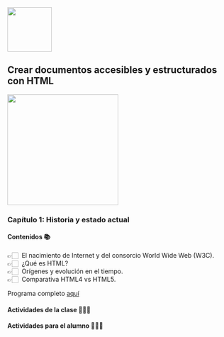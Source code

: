 <img src="https://res.cloudinary.com/boolean-spa/image/upload/v1591158800/logo_vayedu.svg" width=100> 

## Crear documentos accesibles y estructurados con HTML

<img src="https://res.cloudinary.com/boolean-spa/image/upload/v1589763530/html_tczgrv.jpg" width=250 align="center">

### Capítulo 1: Historia y estado actual

#### Contenidos :books:
👉🏻 &nbsp;El nacimiento de Internet y del consorcio World Wide Web (W3C).<br/>
👉🏻 &nbsp;¿Qué es HTML?<br/>
👉🏻 &nbsp;Orígenes y evolución en el tiempo.<br/>
👉🏻 &nbsp;Comparativa HTML4 vs HTML5.<br/>

Programa completo [aquí](#)

#### Actividades de la clase 🧑🏻‍🏫

#### Actividades para el alumno 👨🏻‍💻